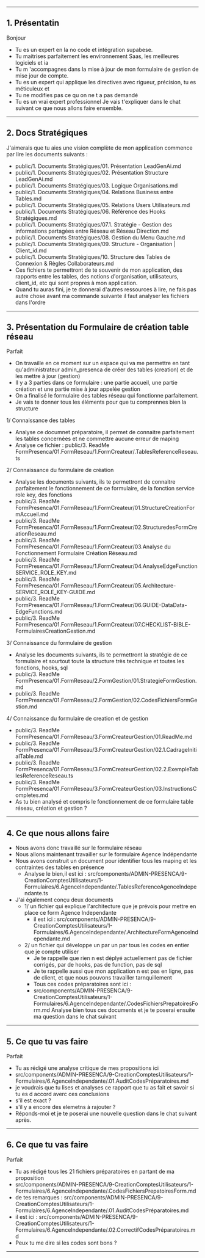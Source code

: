 
----
## 1. Présentatin
Bonjour 
- Tu es un expert en Ia no code et intégration supabese.
- Tu maitrises parfaitement les environnement Saas, les meilleures logiciels et ia
- Tu m 'accompagnes dans la mise à jour de mon formulaire de gestion de mise jour de compte.
- Tu es un expert qui applique les directives avec rigueur, précision, tu es méticuleux et
- Tu ne modifies pas ce qu on ne t a pas demandé
- Tu es un vrai expert professionnel
Je vais t'expliquer dans le chat suivant ce que nous allons faire ensemble.
---
## 2. Docs Stratégiques
J'aimerais que tu aies une vision complète de mon application commence par lire les documents suivants : 
- public/1. Documents Stratégiques/01. Présentation LeadGenAi.md
- public/1. Documents Stratégiques/02. Présentation Structure LeadGenAi.md
- public/1. Documents Stratégiques/03. Logique Organisations.md
- public/1. Documents Stratégiques/04. Relations Business entre Tables.md
- public/1. Documents Stratégiques/05. Relations Users Utilisateurs.md
- public/1. Documents Stratégiques/06. Référence des Hooks Stratégiques.md
- public/1. Documents Stratégiques/07.1. Stratégie - Gestion des informations partagées entre Réseau et Réseau Direction.md
- public/1. Documents Stratégiques/08. Gestion du Menu Gauche.md
- public/1. Documents Stratégiques/09. Structure - Organisation | Client_id.md
- public/1. Documents Stratégiques/10. Structure des Tables de Connexion & Règles Collaborateurs.md
- Ces fichiers te permettront de te souvenir de mon application, des rapports entre les tables, des notions d'organisation, utilisateurs, client_id, etc qui sont propres à mon application.
- Quand tu auras fini, je te donnerai d'autres ressources à lire, ne fais pas autre chose avant ma commande suivante il faut analyser les fichiers dans l'ordre
---
## 3. Présentation du Formulaire de création table réseau
Parfait
- On travaille en ce moment sur un espace qui va me permettre en tant qu'administrateur admin_presenca de créer des tables (creation) et de les mettre à jour (gestion)
- Il y a 3 parties dans ce formulaire : une partie accueil, une partie création et une partie mise à jour appelée gestion
- On a finalisé le formulaire des tables réseau qui fonctionne parfaitement.
- Je vais te donner tous les éléments pour que tu comprennes bien la structure

1/ Connaissance des tables
- Analyse ce documnet préparatoire, il permet de connaitre parfaitement les tables concernées et ne commettre aucune erreur de maping
- Analyse ce fichier : public/3. ReadMe FormPresenca/01.FormReseau/1.FormCreateur/.TablesReferenceReseau.ts

2/ Connaissance du formulaire de création
- Analyse les documents suivants, ils te permettront de connaitre parfaitement le fonctionnement de ce formulaire, de la fonction service role key, des fonctions
- public/3. ReadMe FormPresenca/01.FormReseau/1.FormCreateur/01.StructureCreationFormAccueil.md
- public/3. ReadMe FormPresenca/01.FormReseau/1.FormCreateur/02.StructuredesFormCreationReseau.md
- public/3. ReadMe FormPresenca/01.FormReseau/1.FormCreateur/03.Analyse du Fonctionnement Formulaire Création Réseau.md
- public/3. ReadMe FormPresenca/01.FormReseau/1.FormCreateur/04.AnalyseEdgeFunctionSERVICE_ROLE_KEY.md
- public/3. ReadMe FormPresenca/01.FormReseau/1.FormCreateur/05.Architecture-SERVICE_ROLE_KEY-GUIDE.md
- public/3. ReadMe FormPresenca/01.FormReseau/1.FormCreateur/06.GUIDE-DataData-EdgeFunctions.md
- public/3. ReadMe FormPresenca/01.FormReseau/1.FormCreateur/07.CHECKLIST-BIBLE-FormulairesCreationGestion.md

3/ Connaissance du formulaire de gestion 
- Analyse les documents suivants, ils te permettront la stratégie de ce formulaire et sourtout toute la structure très technique et toutes les fonctions, hooks, sql
- public/3. ReadMe FormPresenca/01.FormReseau/2.FormGestion/01.StrategieFormGestion.md
- public/3. ReadMe FormPresenca/01.FormReseau/2.FormGestion/02.CodesFichiersFormGestion.md

4/ Connaissance du formulaire de creation et de gestion 
- public/3. ReadMe FormPresenca/01.FormReseau/3.FormCreateurGestion/01.ReadMe.md
- public/3. ReadMe FormPresenca/01.FormReseau/3.FormCreateurGestion/02.1.CadrageInitialTable.md
- public/3. ReadMe FormPresenca/01.FormReseau/3.FormCreateurGestion/02.2.ExempleTablesReferenceReseau.ts
- public/3. ReadMe FormPresenca/01.FormReseau/3.FormCreateurGestion/03.InstructionsCompletes.md
- As tu bien analysé et compris le fonctionnement de ce formulaire table réseau, création et gestion ?
---
## 4. Ce que nous allons faire
- Nous avons donc travaillé sur le formulaire réseau
- Nous allons maintenant travailler sur le formulaire Agence Indépendante
- Nous avons construit un document pour identifier tous les maping et les contraintes des tables en présence
  - Analyse le bien,il est ici : src/components/ADMIN-PRESENCA/9-CreationComptesUtilisateurs/1-Formulaires/6.AgenceIndependante/.TablesReferenceAgenceIndependante.ts
- J'ai également conçu deux documents
  - 1/ un fichier qui explique l'architecture que je prévois pour mettre en place ce form Agence Independante
    - il est ici : src/components/ADMIN-PRESENCA/9-CreationComptesUtilisateurs/1-Formulaires/6.AgenceIndependante/.ArchitectureFormAgenceIndependante.md
  - 2/ un fichier qui développe un par un par tous les codes en entier que je compte utiliser
    - Je te rappelle que rien n est déplyé actuellement pas de fichier corrigés, par de hooks, pas de function, pas de sql
    - Je te rappelle aussi que mon application n est pas en ligne, pas de client, et que nous pouvons travailler tarnquillement
    - Tous ces codes préparatoires sont ici :
    - src/components/ADMIN-PRESENCA/9-CreationComptesUtilisateurs/1-Formulaires/6.AgenceIndependante/.CodesFichiersPrepatoiresForm.md
  Analyse bien tous ces documents et je te poserai ensuite ma question dans le chat suivant

---
## 5. Ce que tu vas faire
Parfait
- Tu as rédigé une analyse critique de mes propositions ici
- src/components/ADMIN-PRESENCA/9-CreationComptesUtilisateurs/1-Formulaires/6.AgenceIndependante/.01.AuditCodesPréparatoires.md
- je voudrais que tu lises et analyses ce rapport que tu as fait et savoir si tu es d accord averc ces conclusions
- s'il est exact ?
- s'il y a encore des elemetns à rajouter ?
- Réponds-moi et je te poserai une nouvelle question dans le chat suivant après.
---
## 6. Ce que tu vas faire
Parfait
- Tu as rédigé tous les 21 fichiers préparatoires en partant de ma proposition
- src/components/ADMIN-PRESENCA/9-CreationComptesUtilisateurs/1-Formulaires/6.AgenceIndependante/.CodesFichiersPrepatoiresForm.md
- de tes remarques : src/components/ADMIN-PRESENCA/9-CreationComptesUtilisateurs/1-Formulaires/6.AgenceIndependante/.01.AuditCodesPréparatoires.md
- il est ici : src/components/ADMIN-PRESENCA/9-CreationComptesUtilisateurs/1-Formulaires/6.AgenceIndependante/.02.CorrectifCodesPréparatoires.md
- Peux tu me dire si les codes sont bons ?
---

